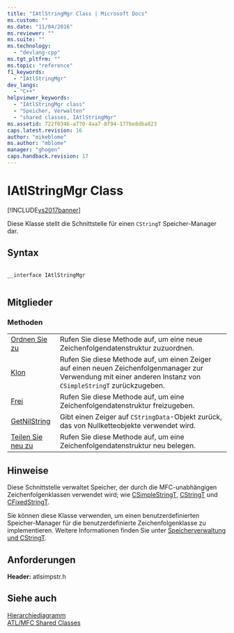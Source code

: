 ```yaml
---
title: "IAtlStringMgr Class | Microsoft Docs"
ms.custom: ""
ms.date: "11/04/2016"
ms.reviewer: ""
ms.suite: ""
ms.technology: 
  - "devlang-cpp"
ms.tgt_pltfrm: ""
ms.topic: "reference"
f1_keywords: 
  - "IAtlStringMgr"
dev_langs: 
  - "C++"
helpviewer_keywords: 
  - "IAtlStringMgr class"
  - "Speicher, Verwalten"
  - "shared classes, IAtlStringMgr"
ms.assetid: 722f0346-a770-4aa7-8f94-177be8dba823
caps.latest.revision: 16
author: "mikeblome"
ms.author: "mblome"
manager: "ghogen"
caps.handback.revision: 17
---
```

# IAtlStringMgr Class
[!INCLUDE[vs2017banner](../../assembler/inline/includes/vs2017banner.md)]

Diese Klasse stellt die Schnittstelle für einen `CStringT` Speicher\-Manager dar.  
  
## Syntax  
  
```  
  
__interface IAtlStringMgr  
  
```  
  
## Mitglieder  
  
### Methoden  
  
|||  
|-|-|  
|[Ordnen Sie zu](../Topic/IAtlStringMgr::Allocate.md)|Rufen Sie diese Methode auf, um eine neue Zeichenfolgendatenstruktur zuzuordnen.|  
|[Klon](../Topic/IAtlStringMgr::Clone.md)|Rufen Sie diese Methode auf, um einen Zeiger auf einen neuen Zeichenfolgenmanager zur Verwendung mit einer anderen Instanz von `CSimpleStringT` zurückzugeben.|  
|[Frei](../Topic/IAtlStringMgr::Free.md)|Rufen Sie diese Methode auf, um eine Zeichenfolgendatenstruktur freizugeben.|  
|[GetNilString](../Topic/IAtlStringMgr::GetNilString.md)|Gibt einen Zeiger auf `CStringData`\-Objekt zurück, das von Nullketteobjekte verwendet wird.|  
|[Teilen Sie neu zu](../Topic/IAtlStringMgr::Reallocate.md)|Rufen Sie diese Methode auf, um eine Zeichenfolgendatenstruktur neu belegen.|  
  
## Hinweise  
 Diese Schnittstelle verwaltet Speicher, der durch die MFC\-unabhängigen Zeichenfolgenklassen verwendet wird; wie [CSimpleStringT](../../atl-mfc-shared/reference/csimplestringt-class.md), [CStringT](../../atl-mfc-shared/reference/cstringt-class.md) und [CFixedStringT](../../atl-mfc-shared/reference/cfixedstringt-class.md).  
  
 Sie können diese Klasse verwenden, um einen benutzerdefinierten Speicher\-Manager für die benutzerdefinierte Zeichenfolgenklasse zu implementieren.  Weitere Informationen finden Sie unter [Speicherverwaltung und CStringT](../../atl-mfc-shared/memory-management-with-cstringt.md).  
  
## Anforderungen  
 **Header:** atlsimpstr.h  
  
## Siehe auch  
 [Hierarchiediagramm](../../mfc/hierarchy-chart.md)   
 [ATL\/MFC Shared Classes](../../atl-mfc-shared/atl-mfc-shared-classes.md)